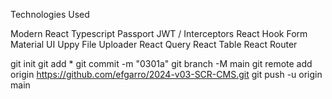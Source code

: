 Technologies Used

Modern React
Typescript
Passport JWT / Interceptors
React Hook Form
Material UI
Uppy File Uploader
React Query
React Table
React Router

git init
git add *
git commit -m "0301a"
git branch -M main
git remote add origin https://github.com/efgarro/2024-v03-SCR-CMS.git
git push -u origin main